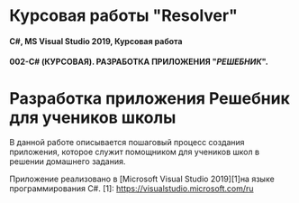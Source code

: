 # Курсовая работы "Resolver"
#### C#, MS Visual Studio 2019, Курсовая работа
#### 002-C# (КУРСОВАЯ). РАЗРАБОТКА ПРИЛОЖЕНИЯ "*РЕШЕБНИК*".

# Разработка приложения Решебник для учеников школы

В данной работе описывается пошаговый процесс создания приложения, которое служит помощником для учеников школ в решении домашнего задания.

Приложение реализовано в [Microsoft Visual Studio 2019][1]на языке программирования С#.
[1]: https://visualstudio.microsoft.com/ru
